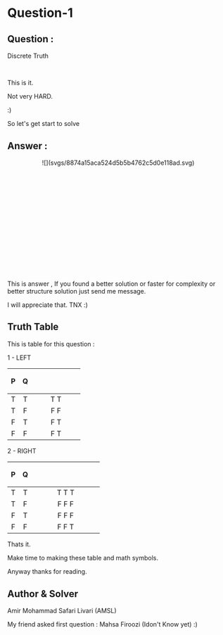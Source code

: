 # Question-1

## Question :

Discrete Truth



<p align="center"><img src="https://rawgit.com/JARVIS-AI/MathSolved/master/svgs/5d7862fccda83b0c2de7c618c1398298.svg?invert_in_darkmode" align=middle width=269.3280216pt height=16.438356pt/></p> 

This is it.

Not very HARD.

:)



So let's get start to solve

## Answer : 

<p align="center">![](svgs/8874a15aca524d5b5b4762c5d0e118ad.svg)</p>

<p align="center"><img src="https://rawgit.com/JARVIS-AI/MathSolved/master/svgs/0b2280e661c2c22d764f66e4ec8e5375.svg?invert_in_darkmode" align=middle width=171.29876775pt height=16.438356pt/></p> 

<p align="center"><img src="https://rawgit.com/JARVIS-AI/MathSolved/master/svgs/cfedf1d107caee089f621f0f3e603e74.svg?invert_in_darkmode" align=middle width=182.2577097pt height=16.438356pt/></p>

<p align="center"><img src="https://rawgit.com/JARVIS-AI/MathSolved/master/svgs/5a71b0931a1b881fc55e8958331dab72.svg?invert_in_darkmode" align=middle width=182.2577097pt height=16.438356pt/></p>

<p align="center"><img src="https://rawgit.com/JARVIS-AI/MathSolved/master/svgs/17ce8298fa0952f7596c9c159ab12acc.svg?invert_in_darkmode" align=middle width=182.2577097pt height=16.438356pt/></p>

<p align="center"><img src="https://rawgit.com/JARVIS-AI/MathSolved/master/svgs/049b9239b8590966577402af4791dc5d.svg?invert_in_darkmode" align=middle width=136.38562575pt height=16.438356pt/></p>

<p align="center"><img src="https://rawgit.com/JARVIS-AI/MathSolved/master/svgs/6d41a6d1bfc088e7bea6246b2c9488af.svg?invert_in_darkmode" align=middle width=167.64573045pt height=16.438356pt/></p>

<p align="center"><img src="https://rawgit.com/JARVIS-AI/MathSolved/master/svgs/0bb2443c5f3c05cb16625ed6e920434e.svg?invert_in_darkmode" align=middle width=274.8044178pt height=16.438356pt/></p>

<p align="center"><img src="https://rawgit.com/JARVIS-AI/MathSolved/master/svgs/f009733fdf1d7c264349990b1ac4e1f8.svg?invert_in_darkmode" align=middle width=156.6867885pt height=16.438356pt/></p>


This is answer , If you found a better solution or faster for complexity or better structure solution just send me message.

I will appreciate that. TNX :)

## Truth Table 

This is table for this question :

1 - LEFT

|  P   |  Q   | <p align="center"><img src="https://rawgit.com/JARVIS-AI/MathSolved/master/svgs/4ccbb37d66bf0045d0d4321351fc3d01.svg?invert_in_darkmode" align=middle width=95.2897011pt height=16.438356pt/></p> |
| :--: | :--: | :-----------------------------: |
|  T   |  T   |     T                    T      |
|  T   |  F   |     F                    F      |
|  F   |  T   |     F                    T      |
|  F   |  F   |     F                    T      |



2 - RIGHT

|  P   |  Q   | <p align="center"><img src="https://rawgit.com/JARVIS-AI/MathSolved/master/svgs/2caf5c388e2e7ccb96ce6b64cac0328e.svg?invert_in_darkmode" align=middle width=139.3352565pt height=16.438356pt/></p> |
| :--: | :--: | :--------------------------------------: |
|  T   |  T   |  T                 T                  T  |
|  T   |  F   |  F                 F                  F  |
|  F   |  T   |  F                 F                  F  |
|  F   |  F   |  F                 F                  T  |



Thats it.

Make time to making these table and math symbols.



Anyway thanks for reading.

## Author & Solver

Amir Mohammad Safari Livari 		(AMSL)

My friend asked first question : Mahsa Firoozi 	(Idon't Know yet) :)